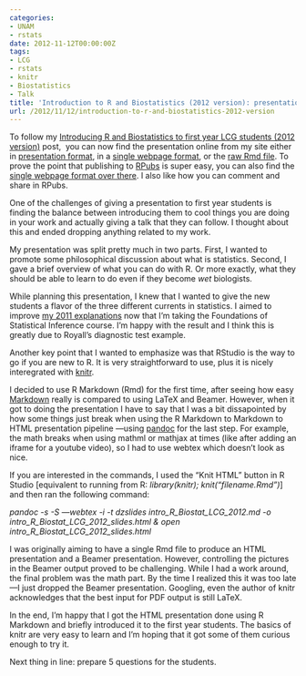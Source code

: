 ```yaml
---
categories:
- UNAM
- rstats
date: 2012-11-12T00:00:00Z
tags:
- LCG
- rstats
- knitr
- Biostatistics
- Talk
title: 'Introduction to R and Biostatistics (2012 version): presentation'
url: /2012/11/12/introduction-to-r-and-biostatistics-2012-version
---
```


<p>To follow my <a href="http://fellgernon.tumblr.com/post/34677935591/introducing-r-and-biostatistics-to-first-year-lcg#.UKFlW-Oe918">Introducing R and Biostatistics to first year LCG students (2012 version)</a> post,  you can now find the presentation online from my site either in <a href="http://www.biostat.jhsph.edu/~lcollado/lcg/introR2012/intro_R_Biostat_LCG_2012_slides.html">presentation format</a>, in a <a href="http://www.biostat.jhsph.edu/~lcollado/lcg/introR2012/intro_R_Biostat_LCG_2012.html">single webpage format</a>, or the <a href="http://www.biostat.jhsph.edu/~lcollado/lcg/introR2012/intro_R_Biostat_LCG_2012.Rmd">raw Rmd file</a>. To prove the point that publishing to <a href="http://rpubs.com/">RPubs</a> is super easy, you can also find the <a href="http://rpubs.com/lcollado/2618">single webpage format over there</a>. I also like how you can comment and share in RPubs.</p>
<p>One of the challenges of giving a presentation to first year students is finding the balance between introducing them to cool things you are doing in your work and actually giving a talk that they can follow. I thought about this and ended dropping anything related to my work.</p>
<p>My presentation was split pretty much in two parts. First, I wanted to promote some philosophical discussion about what is statistics. Second, I gave a brief overview of what you can do with R. Or more exactly, what they should be able to learn to do even if they become <em>wet </em>biologists.</p>
<p>While planning this presentation, I knew that I wanted to give the new students a flavor of the three different currents in statistics. I aimed to improve <a href="http://fellgernon.tumblr.com/post/13739343319/introducing-biostatistics-to-first-year-lcg-students#.UKFl6uOe918">my 2011 explanations</a> now that I&#8217;m taking the Foundations of Statistical Inference course. I&#8217;m happy with the result and I think this is greatly due to Royall&#8217;s diagnostic test example.</p>
<p>Another key point that I wanted to emphasize was that RStudio is the way to go if you are new to R. It is very straightforward to use, plus it is nicely interegrated with <a href="http://yihui.name/knitr/">knitr</a>.</p>
<p>I decided to use R Markdown (Rmd) for the first time, after seeing how easy <a href="http://daringfireball.net/projects/markdown/">Markdown</a> really is compared to using LaTeX and Beamer. However, when it got to doing the presentation I have to say that I was a bit dissapointed by how some things just break when using the R Markdown to Markdown to HTML presentation pipeline —using <a href="http://johnmacfarlane.net/pandoc/">pandoc</a> for the last step. For example, the math breaks when using mathml or mathjax at times (like after adding an iframe for a youtube video), so I had to use webtex which doesn&#8217;t look as nice.</p>
<p>If you are interested in the commands, I used the &#8220;Knit HTML&#8221; button in R Studio [equivalent to running from R: <em>library(knitr); knit(&#8220;filename.Rmd&#8221;)</em>] and then ran the following command:</p>
<p><em>pandoc -s -S &#8212;webtex -i -t dzslides intro_R_Biostat_LCG_2012.md -o intro_R_Biostat_LCG_2012_slides.html &amp; open intro_R_Biostat_LCG_2012_slides.html</em></p>
<p>I was originally aiming to have a single Rmd file to produce an HTML presentation and a Beamer presentation. However, controlling the pictures in the Beamer output proved to be challenging. While I had a work around, the final problem was the math part. By the time I realized this it was too late —I just dropped the Beamer presentation. Googling, even the author of knitr acknowledges that the best input for PDF output is still LaTeX.</p>
<p>In the end, I&#8217;m happy that I got the HTML presentation done using R Markdown and briefly introduced it to the first year students. The basics of knitr are very easy to learn and I&#8217;m hoping that it got some of them curious enough to try it.</p>
<p>Next thing in line: prepare 5 questions for the students.</p>
